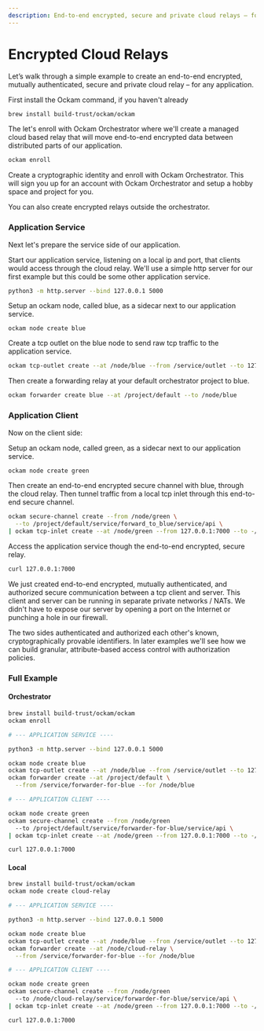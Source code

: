 ```yaml
---
description: End-to-end encrypted, secure and private cloud relays – for any application.
---
```


# Encrypted Cloud Relays

Let’s walk through a simple example to create an end-to-end encrypted, mutually authenticated, secure and private cloud relay – for any application.

First install the Ockam command, if you haven't already

```bash
brew install build-trust/ockam/ockam
```

The let's enroll with Ockam Orchestrator where we'll create a managed cloud based relay that will move end-to-end encrypted data between distributed parts of our application.

```bash
ockam enroll
```

Create a cryptographic identity and enroll with Ockam Orchestrator. This will sign you up for an account with Ockam Orchestrator and setup a hobby space and project for you.

You can also create encrypted relays outside the orchestrator.

### Application Service

Next let's prepare the service side of our application.

Start our application service, listening on a local ip and port, that clients would access through the cloud relay. We'll use a simple http server for our first example but this could be some other application service.

```bash
python3 -m http.server --bind 127.0.0.1 5000
```

Setup an ockam node, called blue, as a sidecar next to our application service.

```
ockam node create blue
```

Create a tcp outlet on the blue node to send raw tcp traffic to the application service.

```bash
ockam tcp-outlet create --at /node/blue --from /service/outlet --to 127.0.0.1:5000
```

Then create a forwarding relay at your default orchestrator project to blue.

```bash
ockam forwarder create blue --at /project/default --to /node/blue
```

### Application Client

Now on the client side:

Setup an ockam node, called green, as a sidecar next to our application service.

```bash
ockam node create green
```

Then create an end-to-end encrypted secure channel with blue, through the cloud relay. Then tunnel traffic from a local tcp inlet through this end-to-end secure channel.

```bash
ockam secure-channel create --from /node/green \
  --to /project/default/service/forward_to_blue/service/api \
| ockam tcp-inlet create --at /node/green --from 127.0.0.1:7000 --to -/service/outlet
```

Access the application service though the end-to-end encrypted, secure relay.

```bash
curl 127.0.0.1:7000
```

We just created end-to-end encrypted, mutually authenticated, and authorized secure communication between a tcp client and server. This client and server can be running in separate private networks / NATs. We didn't have to expose our server by opening a port on the Internet or punching a hole in our firewall.

The two sides authenticated and authorized each other's known, cryptographically provable identifiers. In later examples we'll see how we can build granular, attribute-based access control with authorization policies.

### Full Example

#### Orchestrator

```bash
brew install build-trust/ockam/ockam
ockam enroll

# --- APPLICATION SERVICE ----

python3 -m http.server --bind 127.0.0.1 5000

ockam node create blue
ockam tcp-outlet create --at /node/blue --from /service/outlet --to 127.0.0.1:5000
ockam forwarder create --at /project/default \
  --from /service/forwarder-for-blue --for /node/blue

# --- APPLICATION CLIENT ----

ockam node create green
ockam secure-channel create --from /node/green 
  --to /project/default/service/forwarder-for-blue/service/api \
| ockam tcp-inlet create --at /node/green --from 127.0.0.1:7000 --to -/service/outlet

curl 127.0.0.1:7000
```

#### Local

```bash
brew install build-trust/ockam/ockam
ockam node create cloud-relay

# --- APPLICATION SERVICE ----

python3 -m http.server --bind 127.0.0.1 5000

ockam node create blue
ockam tcp-outlet create --at /node/blue --from /service/outlet --to 127.0.0.1:5000
ockam forwarder create --at /node/cloud-relay \
  --from /service/forwarder-for-blue --for /node/blue

# --- APPLICATION CLIENT ----

ockam node create green
ockam secure-channel create --from /node/green 
  --to /node/cloud-relay/service/forwarder-for-blue/service/api \
| ockam tcp-inlet create --at /node/green --from 127.0.0.1:7000 --to -/service/outlet

curl 127.0.0.1:7000
```
